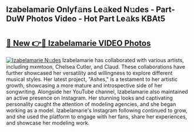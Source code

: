 ## Izabelamarie Onlyf𝚊ns Le𝚊ked N𝚞des - Part-DuW Photos Video - Hot Part Le𝚊ks KBAt5

# <h2><a href="http://ac12879.deff.icu/?id=Izabelamarie">🔗 New 👉🔴 Izabelamarie VIDEO Photos</a></h2>

[![Izabelamarie N𝚞des](https://i.imgur.com/rIISA9y.gif)](http://ac12879.deff.icu/?id=Izabelamarie)
Izabelamarie has collaborated with various artists, including mxmtoon, Chelsea Cutler, and Claud. These collaborations have further showcased her versatility and willingness to explore different musical styles. Her latest project, "Ashes," is a testament to her artistic growth, showcasing a more mature and introspective side of her songwriting. Alongside her YouTube channel, Izabelamarie also maintained an active presence on Instagram. Her stunning looks and captivating personality caught the attention of modeling agencies, and she began working as a model. Izabelamarie's Instagram following continued to grow, and she used the platform to engage with her fans, share her experiences, and showcase her modeling work.
